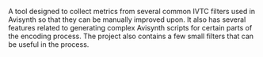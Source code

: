 A tool designed to collect metrics from several common IVTC filters used in Avisynth so that they can be manually improved upon. It also has several features related to generating complex Avisynth scripts for certain parts of the encoding process. The project also contains a few small filters that can be useful in the process.